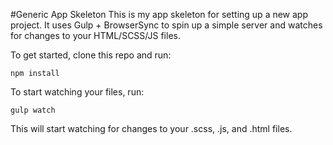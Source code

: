 #Generic App Skeleton
This is my app skeleton for setting up a new app project. It uses Gulp + BrowserSync to spin up a simple server and watches for changes to your HTML/SCSS/JS files.

To get started, clone this repo and run:

````
npm install
````

To start watching your files, run:

````
gulp watch
````

This will start watching for changes to your .scss, .js, and .html files.
